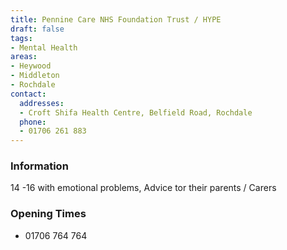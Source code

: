 ```yaml
---
title: Pennine Care NHS Foundation Trust / HYPE
draft: false
tags:
- Mental Health
areas:
- Heywood
- Middleton
- Rochdale
contact:
  addresses:
  - Croft Shifa Health Centre, Belfield Road, Rochdale
  phone:
  - 01706 261 883
---
```


### Information
14 -16 with emotional problems, Advice tor their parents / Carers

### Opening Times
* 01706 764 764

